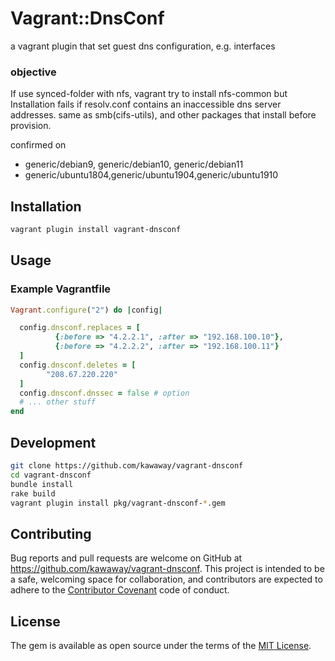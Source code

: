 # Vagrant::DnsConf

a vagrant plugin that set guest dns configuration, e.g. interfaces

### objective
If use synced-folder with nfs, vagrant try to install nfs-common but Installation fails if resolv.conf contains an inaccessible dns server addresses. same as smb(cifs-utils), and other packages that install before provision.

confirmed on
 - generic/debian9, generic/debian10, generic/debian11
 - generic/ubuntu1804,generic/ubuntu1904,generic/ubuntu1910

## Installation

```sh
vagrant plugin install vagrant-dnsconf
```

## Usage
### Example Vagrantfile
```ruby
Vagrant.configure("2") do |config|

  config.dnsconf.replaces = [
          {:before => "4.2.2.1", :after => "192.168.100.10"},
          {:before => "4.2.2.2", :after => "192.168.100.11"}
  ]
  config.dnsconf.deletes = [
        "208.67.220.220"
  ]
  config.dnsconf.dnssec = false # option
  # ... other stuff
end
```

## Development

```sh
git clone https://github.com/kawaway/vagrant-dnsconf
cd vagrant-dnsconf
bundle install
rake build
vagrant plugin install pkg/vagrant-dnsconf-*.gem
```

## Contributing

Bug reports and pull requests are welcome on GitHub at https://github.com/kawaway/vagrant-dnsconf. This project is intended to be a safe, welcoming space for collaboration, and contributors are expected to adhere to the [Contributor Covenant](contributor-covenant.org) code of conduct.


## License

The gem is available as open source under the terms of the [MIT License](http://opensource.org/licenses/MIT).


